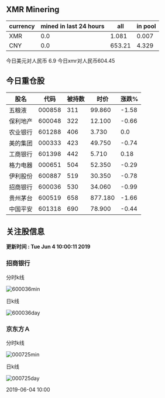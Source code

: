 ## XMR Minering

|currency|mined in last 24 hours|all|in pool|
|---|---|---|---|
|XMR|0.0|1.081|0.007|
|CNY|0.0|653.21|4.329|

今日美元对人民币 6.9	今日xmr对人民币604.45


## 今日重仓股 

|股名|代码|被持数|时价|涨跌%|
|---|---|---|---|---|
|五粮液|000858|311|99.860|-1.58|
|保利地产|600048|322|12.100|-0.66|
|农业银行|601288|406|3.730|0.0|
|美的集团|000333|423|49.750|-0.74|
|工商银行|601398|442|5.710|0.18|
|格力电器|000651|504|52.350|-0.29|
|伊利股份|600887|519|30.350|-0.78|
|招商银行|600036|530|34.060|-0.99|
|贵州茅台|600519|658|877.180|-1.66|
|中国平安|601318|690|78.900|-0.44|

## 关注股信息
**更新时间 : Tue Jun  4 10:00:11 2019**
### 招商银行 
分时k线

![600036min](http://image.sinajs.cn/newchart/min/n/sh600036.gif)

日k线

![600036day](http://image.sinajs.cn/newchart/daily/n/sh600036.gif)

### 京东方Ａ 
分时k线

![000725min](http://image.sinajs.cn/newchart/min/n/sz000725.gif)

日k线

![000725day](http://image.sinajs.cn/newchart/daily/n/sz000725.gif)

2019-06-04 10:00